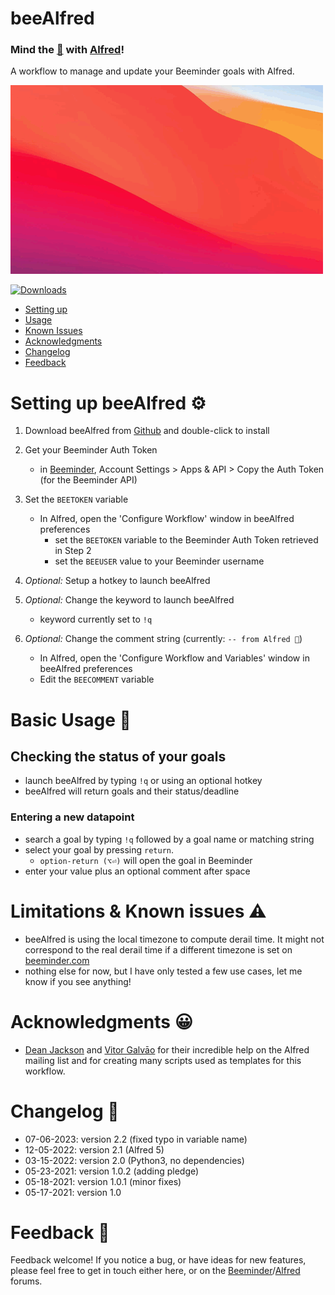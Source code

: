 # beeAlfred 

### Mind the [🐝](https://www.beeminder.com/) with [Alfred](https://www.alfredapp.com/)!

A workflow to manage and update your Beeminder goals with Alfred. 

![](images/beeAlfred.gif "")

<a href="https://github.com/giovannicoppola/beeAlfred/releases/latest/">
  
  <img alt="Downloads"
       src="https://img.shields.io/github/downloads/giovannicoppola/beeAlfred/total?color=purple&label=Downloads"><br/>
</a>
<!-- MarkdownTOC autolink="true" bracket="round" depth="3" autoanchor="true" -->

- [Setting up](#setting-up)
- [Usage](#usage)
- [Known Issues](#known-issues)
- [Acknowledgments](#acknowledgments)
- [Changelog](#changelog)
- [Feedback](#feedback)

<!-- /MarkdownTOC -->


<h1 id="setting-up">Setting up beeAlfred ⚙️</h1>

1. Download beeAlfred from [Github](https://github.com/giovannicoppola/beeAlfred/releases/latest) and double-click to install
2. Get your Beeminder Auth Token 
	- in [Beeminder](https://www.beeminder.com/settings/account#account-permissions), Account Settings > Apps & API > Copy the Auth Token (for the Beeminder API)

3. Set the `BEETOKEN` variable
	- In Alfred, open the 'Configure Workflow' window in beeAlfred preferences
		- set the `BEETOKEN` variable to the Beeminder Auth Token retrieved in Step 2
		- set the `BEEUSER` value to your Beeminder username
4. _Optional:_ Setup a hotkey to launch beeAlfred
5. _Optional:_ Change the keyword to launch beeAlfred
	- keyword currently set to `!q`
6. _Optional:_ Change the comment string (currently: `-- from Alfred 🐝`)
	- In Alfred, open the 'Configure Workflow and Variables' window in beeAlfred preferences
	- Edit the `BEECOMMENT` variable



<h1 id="usage">Basic Usage 📖</h1>


## Checking the status of your goals
- launch beeAlfred by typing `!q` or using an optional hotkey
- beeAlfred will return goals and their status/deadline

### Entering a new datapoint
- search a goal by typing `!q` followed by a goal name or matching string
- select your goal by pressing `return`. 
	- `option-return (⌥⏎)` will open the goal in Beeminder
- enter your value plus an optional comment after space

<h1 id="known-issues">Limitations & Known issues ⚠️</h1>


- beeAlfred is using the local timezone to compute derail time. It might not correspond to the real derail time if a different timezone is set on [beeminder.com](beeminder.com)
- nothing else for now, but I have only tested a few use cases, let me know if you see anything!

<h1 id="acknowledgments">Acknowledgments 😀</h1>

- [Dean Jackson](https://github.com/deanishe) and [Vitor Galvāo](https://github.com/vitorgalvao) for their incredible help on the Alfred mailing list and for creating many scripts used as templates for this workflow. 

<h1 id="changelog">Changelog 🧰</h1>

- 07-06-2023: version 2.2 (fixed typo in variable name)
- 12-05-2022: version 2.1 (Alfred 5)
- 03-15-2022: version 2.0 (Python3, no dependencies)
- 05-23-2021: version 1.0.2 (adding pledge)
- 05-18-2021: version 1.0.1 (minor fixes)
- 05-17-2021: version 1.0
<h1 id="feedback">Feedback 🧐</h1>

Feedback welcome! If you notice a bug, or have ideas for new features, please feel free to get in touch either here, or on the [Beeminder](https://forum.beeminder.com/)/[Alfred](https://www.alfredforum.com) forums. 

